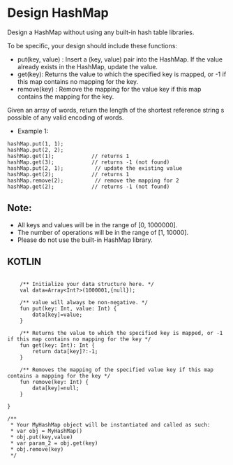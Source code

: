 #   Design HashMap

Design a HashMap without using any built-in hash table libraries.

To be specific, your design should include these functions:

* put(key, value) : Insert a (key, value) pair into the HashMap. If the value already exists in the HashMap, update the value.
* get(key): Returns the value to which the specified key is mapped, or -1 if this map contains no mapping for the key.
* remove(key) : Remove the mapping for the value key if this map contains the mapping for the key.

Given an array of words, return the length of the shortest reference string s possible of any valid encoding of words.

* Example 1:

~~~MyHashMap hashMap = new MyHashMap();
hashMap.put(1, 1);          
hashMap.put(2, 2);         
hashMap.get(1);            // returns 1
hashMap.get(3);            // returns -1 (not found)
hashMap.put(2, 1);          // update the existing value
hashMap.get(2);            // returns 1 
hashMap.remove(2);          // remove the mapping for 2
hashMap.get(2);            // returns -1 (not found)
~~~

## Note:

* All keys and values will be in the range of [0, 1000000].
* The number of operations will be in the range of [1, 10000].
* Please do not use the built-in HashMap library.

## KOTLIN

~~~class MyHashMap() {

    /** Initialize your data structure here. */
    val data=Array<Int?>(1000001,{null});

    /** value will always be non-negative. */
    fun put(key: Int, value: Int) {
        data[key]=value;
    }

    /** Returns the value to which the specified key is mapped, or -1 if this map contains no mapping for the key */
    fun get(key: Int): Int {
        return data[key]?:-1;
    }

    /** Removes the mapping of the specified value key if this map contains a mapping for the key */
    fun remove(key: Int) {
        data[key]=null;
    }

}

/**
 * Your MyHashMap object will be instantiated and called as such:
 * var obj = MyHashMap()
 * obj.put(key,value)
 * var param_2 = obj.get(key)
 * obj.remove(key)
 */
~~~
